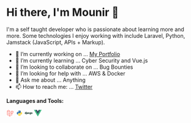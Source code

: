 # Hi there, I'm Mounir 👋

I'm a self taught developer who is passionate about learning more and more. Some technologies I enjoy working with include Laravel, Python, Jamstack (JavaScript, APIs + Markup).

- 🔭 I’m currently working on ... [My Portfolio](https://github.com/Mounir-Bennacer/my-portfolio)
- 🌱 I’m currently learning ... Cyber Security and Vue.js
- 👯 I’m looking to collaborate on ... Bug Bounties
- 🤔 I’m looking for help with ... AWS & Docker
- 💬 Ask me about ... Anything
- 📫 How to reach me: ... [Twitter](https://twitter.com/MounirBENNACER1)

**Languages and Tools:**  

<code><img height="20" src="https://raw.githubusercontent.com/github/explore/56a826d05cf762b2b50ecbe7d492a839b04f3fbf/topics/laravel/laravel.png"></code>
<code><img height="20" src="https://raw.githubusercontent.com/github/explore/80688e429a7d4ef2fca1e82350fe8e3517d3494d/topics/python/python.png"></code>
<code><img height="20" src="https://raw.githubusercontent.com/github/explore/80688e429a7d4ef2fca1e82350fe8e3517d3494d/topics/django/django.png"></code>
<code><img height="20" src="https://raw.githubusercontent.com/github/explore/80688e429a7d4ef2fca1e82350fe8e3517d3494d/topics/vue/vue.png"></code>
